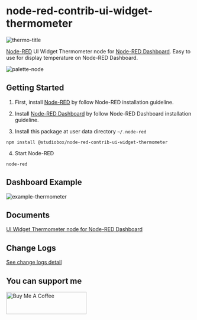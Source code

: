 # node-red-contrib-ui-widget-thermometer

![thermo-title](https://user-images.githubusercontent.com/43282496/161096690-83c352e5-8533-4431-8001-574507b07661.png)

<a href="https://nodered.org/" target="_blank">Node-RED</a> UI Widget Thermometer node for <a href="https://flows.nodered.org/node/node-red-dashboard" target="_blank">Node-RED Dashboard</a>. Easy to use for display temperature on Node-RED Dashboard.

![palette-node](https://user-images.githubusercontent.com/43282496/161101718-45647537-3276-478a-a76f-dc51c96eb113.png)

## Getting Started
1. First, install <a href="https://nodered.org/docs/getting-started/local" target="_blank">Node-RED</a> by follow Node-RED installation guideline.

2. Install <a href="https://flows.nodered.org/node/node-red-dashboard" target="_blank">Node-RED Dashboard</a> by follow Node-RED Dashboard installation guideline.

3. Install this package at user data directory `~/.node-red`

```
npm install @studiobox/node-red-contrib-ui-widget-thermometer
```

4. Start Node-RED 

```
node-red
```

## Dashboard Example

![example-thermometer](https://user-images.githubusercontent.com/43282496/161102321-09b2e6f7-9550-4e2e-b0ed-f0b92f146525.png)

## Documents

[UI Widget Thermometer node for Node-RED Dashboard](https://github.com/jatu-studiobox/node-red-contrib-ui-widget-thermometer/wiki)

## Change Logs
[See change logs detail](https://github.com/jatu-studiobox/node-red-contrib-ui-widget-thermometer/wiki/Change-Logs)

## You can support me

<a href="https://www.buymeacoffee.com/innostudioj" target="_blank"><img src="https://cdn.buymeacoffee.com/buttons/v2/default-yellow.png" alt="Buy Me A Coffee" style="height: 60px !important;width: 217px !important;" ></a>
